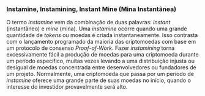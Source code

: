 ### Instamine, Instamining, Instant Mine (Mina Instantânea)

O termo _instamine_ vem da combinação de duas palavras: _instant_ (instantâneo) e _mine_ (mina). Uma _instamine_ ocorre quando uma grande quantidade de _tokens_ ou moedas é criada instantaneamente. Isso contrasta com o lançamento programado da maioria das criptomoedas com base em um protocolo de consenso _Proof-of-Work_. Fazer _instamining_ torna excessivamente fácil a produção de moedas para uma criptomoeda durante um período específico, muitas vezes levando a uma distribuição injusta ou desigual de moedas concentrada entre desenvolvedores ou fundadores de um projeto. Normalmente, uma criptomoeda que passa por um período de _instamine_ oferece uma grande parte de suas moedas no início, quando o interesse do investidor provavelmente será alto.